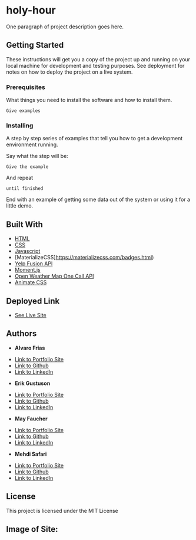 # holy-hour

One paragraph of project description goes here.

## Getting Started

These instructions will get you a copy of the project up and running on your local machine for development and testing purposes. See deployment for notes on how to deploy the project on a live system.

### Prerequisites

What things you need to install the software and how to install them.

```
Give examples
```

### Installing

A step by step series of examples that tell you how to get a development environment running.

Say what the step will be:

```
Give the example
```

And repeat

```
until finished
```

End with an example of getting some data out of the system or using it for a little demo.


## Built With

* [HTML](https://developer.mozilla.org/en-US/docs/Web/HTML)
* [CSS](https://developer.mozilla.org/en-US/docs/Web/CSS)
* [Javascript](https://developer.mozilla.org/en-US/docs/Web/JavaScript)
* [MaterializeCSS]https://materializecss.com/badges.html)
* [Yelp Fusion API](https://www.yelp.com/fusion)
* [Moment.js](https://momentjs.com/)
* [Open Weather Map One Call API](https://openweathermap.org/api/one-call-api)
* [Animate CSS](https://animate.style/)


## Deployed Link

* [See Live Site](https://divinemayura.github.io/holy-hour/)


## Authors

* **Alvaro Frias**

- [Link to Portfolio Site](#)
- [Link to Github](https://github.com/)
- [Link to LinkedIn](https://www.linkedin.com/)

* **Erik Gustuson**

- [Link to Portfolio Site](#)
- [Link to Github](https://github.com/)
- [Link to LinkedIn](https://www.linkedin.com/)

* **May Faucher** 

- [Link to Portfolio Site](https://divinemayura.github.io/)
- [Link to Github](https://github.com/DivineMayura)
- [Link to LinkedIn](www.linkedin.com/in/mayfaucher)

* **Mehdi Safari**

- [Link to Portfolio Site](#)
- [Link to Github](https://github.com/)
- [Link to LinkedIn](https://www.linkedin.com/)


## License

This project is licensed under the MIT License 

## Image of Site:






